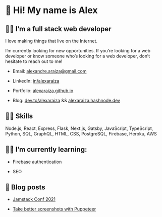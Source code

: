 # 👋 Hi! My name is Alex

## 👨‍💻 I’m a full stack web developer

I love making things that live on the Internet.

I’m currently looking for new opportunities. If you’re looking for a web developer or know someone who’s looking for a web developer, don’t hesitate to reach out to me!

- Email: alexandre.araiza@gmail.com

- LinkedIn: [in/alexaraiza](https://www.linkedin.com/in/alexaraiza/)

- Portfolio: [alexaraiza.github.io](https://alexaraiza.github.io/)

- Blog: [dev.to/alexaraiza](https://dev.to/alexaraiza) && [alexaraiza.hashnode.dev](https://alexaraiza.hashnode.dev/)

## 👨‍🎓 Skills

Node.js, React, Express, Flask, Next.js, Gatsby, JavaScript, TypeScript, Python, SQL, GraphQL, HTML, CSS, PostgreSQL, Firebase, Heroku, AWS

## 👨‍🏫 I’m currently learning:

- Firebase authentication

- SEO

## 📓 Blog posts

- [Jamstack Conf 2021](https://alexaraiza.hashnode.dev/jamstack-conf-2021)

- [Take better screenshots with Puppeteer](https://alexaraiza.hashnode.dev/take-better-screenshots-with-puppeteer)
